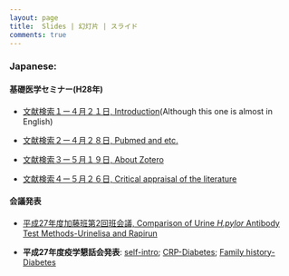 ```yaml
---
layout: page
title:  Slides | 幻灯片 | スライド
comments: true
---
```




### **Japanese:**

#### 基礎医学セミナー(H28年)
* [文献検索１ー４月２１日, Introduction](http://rpubs.com/winterwang/introduction)(Although this one is almost in English)
* [文献検索２ー４月２８日, Pubmed and etc.](http://rpubs.com/winterwang/seminar_slides2)

* [文献検索３ー５月１９日, About Zotero](http://rpubs.com/winterwang/seminar_slides3)

* [文献検索４ー５月２６日, Critical appraisal of the literature](http://rpubs.com/winterwang/seminar_slides4)

#### 会議発表
* [平成27年度加藤班第2回班会議, Comparison of Urine _H.pylor_ Antibody Test Methods-Urinelisa and Rapirun](http://rpubs.com/winterwang/sapporo)

* **平成27年度疫学懇話会発表**: [self-intro](http://winterwang.github.io/epi-forum/#1); [CRP-Diabetes](http://rpubs.com/winterwang/epi-forum-2); [Family history-Diabetes](http://rpubs.com/winterwang/epi-forum-3)

